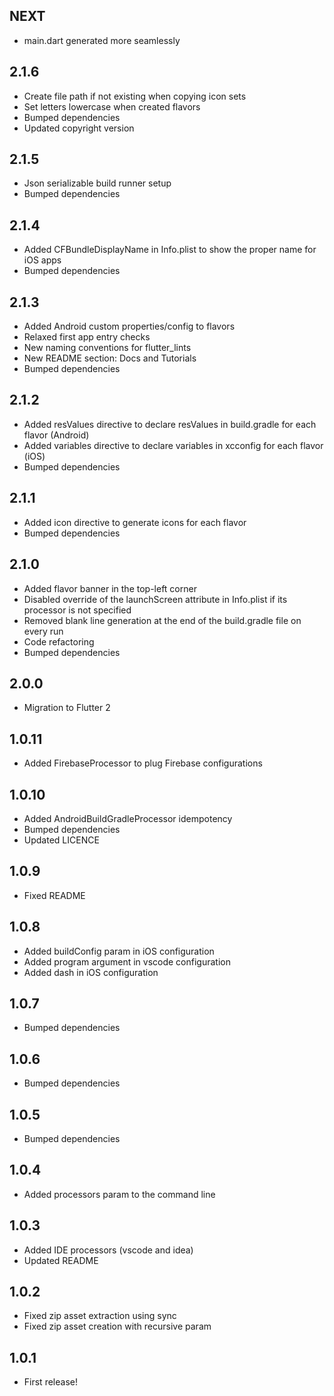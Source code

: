 ## NEXT
* main.dart generated more seamlessly

## 2.1.6
* Create file path if not existing when copying icon sets
* Set letters lowercase when created flavors
* Bumped dependencies
* Updated copyright version

## 2.1.5
* Json serializable build runner setup
* Bumped dependencies

## 2.1.4
* Added CFBundleDisplayName in Info.plist to show the proper name for iOS apps
* Bumped dependencies

## 2.1.3
* Added Android custom properties/config to flavors
* Relaxed first app entry checks
* New naming conventions for flutter_lints
* New README section: Docs and Tutorials
* Bumped dependencies

## 2.1.2
* Added resValues directive to declare resValues in build.gradle for each flavor (Android)
* Added variables directive to declare variables in xcconfig for each flavor (iOS)
* Bumped dependencies

## 2.1.1
* Added icon directive to generate icons for each flavor
* Bumped dependencies

## 2.1.0
* Added flavor banner in the top-left corner
* Disabled override of the launchScreen attribute in Info.plist if its processor is not specified
* Removed blank line generation at the end of the build.gradle file on every run
* Code refactoring
* Bumped dependencies

## 2.0.0
* Migration to Flutter 2

## 1.0.11
* Added FirebaseProcessor to plug Firebase configurations

## 1.0.10
* Added AndroidBuildGradleProcessor idempotency
* Bumped dependencies
* Updated LICENCE

## 1.0.9
* Fixed README

## 1.0.8
* Added buildConfig param in iOS configuration
* Added program argument in vscode configuration
* Added dash in iOS configuration

## 1.0.7
* Bumped dependencies

## 1.0.6
* Bumped dependencies

## 1.0.5
* Bumped dependencies

## 1.0.4
* Added processors param to the command line

## 1.0.3
* Added IDE processors (vscode and idea)
* Updated README

## 1.0.2
* Fixed zip asset extraction using sync
* Fixed zip asset creation with recursive param

## 1.0.1

* First release!
